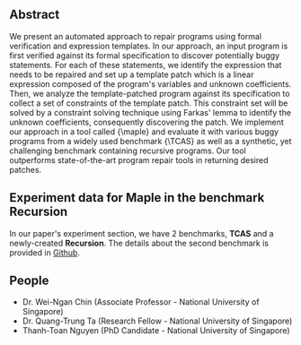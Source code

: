 <!-- You can use the [editor on GitHub](https://github.com/maple-repair/expression-templates/edit/master/index.md) to maintain and preview the content for your website in Markdown files. -->

<!-- # Automated Program Repair using Formal Specifications. -->

## Abstract
  We present an automated approach to repair programs using formal
  verification and expression templates. In our approach, an input program
  is first verified against its formal specification to discover
  potentially buggy statements. For each of these statements, we identify
  the expression that needs to be repaired and set up a template patch
  which is a linear expression composed of the program's variables and
  unknown coefficients. Then, we analyze the template-patched program
  against its specification to collect a set of constraints of the template
  patch. This constraint set will be solved by a constraint solving
  technique using Farkas' lemma to identify the unknown coefficients,
  consequently discovering the patch. We implement our approach in a tool
  called {\maple} and evaluate it with various buggy programs from a widely
  used benchmark {\TCAS} as well as a synthetic, yet challenging benchmark
  containing recursive programs. Our tool outperforms state-of-the-art
  program repair tools in returning desired patches.

## Experiment data for Maple in the benchmark **Recursion**
In our paper's experiment section, we have 2 benchmarks, **TCAS** and a
newly-created **Recursion**. The details about the second benchmark is provided
in [Github](https://github.com/maple-repair/recursive-benchmark).


## People
- Dr. Wei-Ngan Chin (Associate Professor - National University of Singapore)
- Dr. Quang-Trung Ta (Research Fellow - National University of Singapore) 
- Thanh-Toan Nguyen (PhD Candidate - National University of Singapore)

<!-- ## Our VMCAI paper -->

<!-- ## Header 2 -->
<!-- ### Header 3 -->

<!-- - Bulleted -->
<!-- - List -->

<!-- 1. Numbered -->
<!-- 2. List -->

<!-- **Bold** and _Italic_ and `Code` text -->

<!-- [Link](url) and ![Image](src) -->
<!-- ``` -->

<!-- For more details see [GitHub Flavored Markdown](https://guides.github.com/features/mastering-markdown/). -->

<!-- ### Jekyll Themes -->

<!-- Your Pages site will use the layout and styles from the Jekyll theme you have selected in your [repository settings](https://github.com/maple-repair/expression-templates/settings). The name of this theme is saved in the Jekyll `_config.yml` configuration file. -->

<!-- ### Support or Contact -->

<!-- Having trouble with Pages? Check out our [documentation](https://help.github.com/categories/github-pages-basics/) or [contact support](https://github.com/contact) and we’ll help you sort it out. -->
